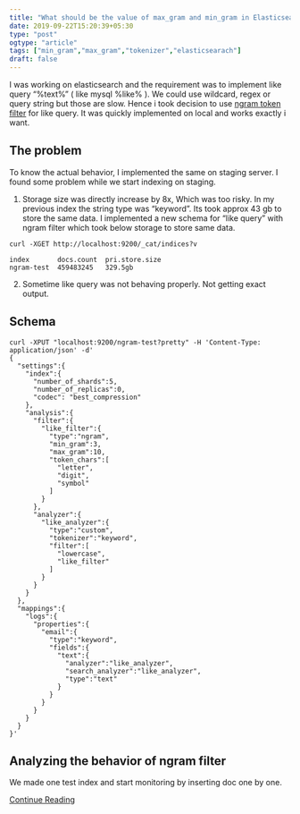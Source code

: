 ```yaml
---
title: "What should be the value of max_gram and min_gram in Elasticsearch?"
date: 2019-09-22T15:20:39+05:30
type: "post"
ogtype: "article"
tags: ["min_gram","max_gram","tokenizer","elasticsearach"]
draft: false
---
```


I was working on elasticsearch and the requirement was to implement like query “%text%” ( like mysql %like% ). We could use wildcard, regex or query string but those are slow. Hence i took decision to use [ngram token filter](https://www.elastic.co/guide/en/elasticsearch/reference/6.2/analysis-ngram-tokenfilter.html) for like query. It was quickly implemented on local and works exactly i want.

## The problem

To know the actual behavior, I implemented the same on staging server. I found some problem while we start indexing on staging.

1. Storage size was directly increase by 8x, Which was too risky. In my previous index the string type was “keyword”. Its took approx 43 gb to store the same data. I implemented a new schema for “like query” with ngram filter which took below storage to store same data.

```
curl -XGET http://localhost:9200/_cat/indices?v

index       docs.count  pri.store.size
ngram-test  459483245   329.5gb

```

2. Sometime like query was not behaving properly. Not getting exact output.

## Schema

```
curl -XPUT "localhost:9200/ngram-test?pretty" -H 'Content-Type: application/json' -d'
{
  "settings":{
    "index":{
      "number_of_shards":5,
      "number_of_replicas":0,
      "codec": "best_compression"
    },
    "analysis":{
      "filter":{
        "like_filter":{
          "type":"ngram",
          "min_gram":3,
          "max_gram":10,
          "token_chars":[
            "letter",
            "digit",
            "symbol"
          ]
        }
      },
      "analyzer":{
        "like_analyzer":{
          "type":"custom",
          "tokenizer":"keyword",
          "filter":[
            "lowercase",
            "like_filter"
          ]
        }
      }
    }
  },
  "mappings":{
    "logs":{
      "properties":{
        "email":{
          "type":"keyword",
          "fields":{
            "text":{
              "analyzer":"like_analyzer",
              "search_analyzer":"like_analyzer",
              "type":"text"
            }
          }
        }
      }
    }
  }
}'
```

## Analyzing the behavior of ngram filter

We made one test index and start monitoring by inserting doc one by one.

[Continue Reading](https://medium.com/@ashishstiwari/what-should-be-the-value-of-max-gram-and-min-gram-in-elasticsearch-f091404c9a14)

